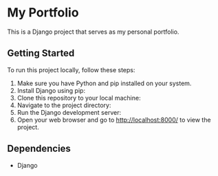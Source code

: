 # My Portfolio

This is a Django project that serves as my personal portfolio.

## Getting Started

To run this project locally, follow these steps:

1. Make sure you have Python and pip installed on your system.
2. Install Django using pip:
3. Clone this repository to your local machine:
4. Navigate to the project directory:
5. Run the Django development server:
6. Open your web browser and go to [http://localhost:8000/](http://localhost:8000/) to view the project.

## Dependencies

- Django

